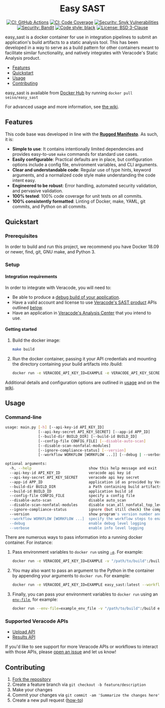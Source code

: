<h1 align="center">Easy SAST</h1>
<p align="center">
<a href="https://github.com/SeisoLLC/easy_sast/actions"><img alt="CI: GitHub Actions" src="https://github.com/seisollc/easy_sast/workflows/Docker%20Image%20CI/badge.svg"></a>
<a href="https://codecov.io/gh/seisollc/easy_sast"><img alt="CI: Code Coverage" src="https://codecov.io/gh/seisollc/easy_sast/branch/master/graph/badge.svg"></a>
<a href="https://snyk.io/test/github/seisollc/easy_sast"><img alt="Security: Snyk Vulnerabilities" src="https://snyk.io/test/github/seisollc/easy_sast/badge.svg"></a>
<a href="https://github.com/PyCQA/bandit"><img alt="Security: Bandit" src="https://img.shields.io/badge/security-bandit-yellow.svg"></a>
<a href="https://github.com/psf/black"><img alt="Code style: black" src="https://img.shields.io/badge/code%20style-black-000000.svg"></a>
<a href="https://opensource.org/licenses/BSD-3-Clause"><img alt="License: BSD 3-Clause" src="https://img.shields.io/badge/License-BSD%203--Clause-blue.svg"></a>
</p>

easy_sast is a docker container for use in integration pipelines to submit an application's build artifacts to a static analysis tool. This has been developed in a way to serve as a build pattern for other containers meant to facilitate similar functionality, and natively integrates with Veracode's Static Analysis product.

 - [Features](#features)
 - [Quickstart](#quickstart)
 - [Usage](#usage)
 - [Contributing](#contributing)

easy_sast is available from [Docker Hub](https://hub.docker.com/r/seiso/easy_sast) by running `docker pull seiso/easy_sast`

For advanced usage and more information, see [the wiki](https://github.com/SeisoLLC/easy_sast/wiki/).

## Features
This code base was developed in line with the <b>[Rugged Manifesto](https://ruggedsoftware.org)</b>.  As such, it is:
 - <b>Simple to use</b>: It contains intentionally limited dependencies and provides easy-to-use `make` commands for standard use cases.
 - <b>Easily configurable</b>: Practical defaults are in place, but configuration options include a config file, environment variables, and CLI arguments.
 - <b>Clear and understandable code</b>: Regular use of type hints, keyword arguments, and a normalized code style make understanding the code intent easy.
 - <b>Engineered to be robust</b>: Error handling, automated security validation, and pervasive validation.
 - <b>100% tested</b>: 100% code coverage for unit tests on all commits.
 - <b>100% consistently formatted</b>: Linting of Docker, make, YAML, git commits, and Python on all commits.

## Quickstart
### Prerequisites
In order to build and run this project, we recommend you have Docker 18.09 or newer, find, git, GNU make, and Python 3.

### Setup
#### Integration requirements
In order to integrate with Veracode, you will need to:
 - Be able to produce a [debug build of your application](https://help.veracode.com/reader/wySvh2U7LWNYqeVS7PQm_g/4FE4jcdxZZ3kUqdR1aSZqA).
 - Have a valid account and license to use [Veracode's SAST product](https://www.veracode.com/products/binary-static-analysis-sast) APIs outlined [below](#supported-veracode-apis).
 - Have an application in [Veracode's Analysis Center](https://analysiscenter.veracode.com) that you intend to use.

#### Getting started
1. Build the docker image:
    ```bash
    make build
    ```
1. Run the docker container, passing it your API credentials and mounting the directory containing your build artifacts into /build:
    ```bash
    docker run -e VERACODE_API_KEY_ID=EXAMPLE -e VERACODE_API_KEY_SECRET=EXAMPLE -v "/path/to/build":/build easy_sast:latest
    ```

Additional details and configuration options are outlined in [usage](#usage) and on the [wiki](https://github.com/SeisoLLC/easy_sast/wiki/).

## Usage
### Command-line
```bash
usage: main.py [-h] [--api-key-id API_KEY_ID]
               [--api-key-secret API_KEY_SECRET] [--app-id APP_ID]
               [--build-dir BUILD_DIR] [--build-id BUILD_ID]
               [--config-file CONFIG_FILE] [--disable-auto-scan]
               [--disable-scan-nonfatal-modules]
               [--ignore-compliance-status] [--version]
               [--workflow WORKFLOW [WORKFLOW ...]] [--debug | --verbose]

optional arguments:
  -h, --help                          show this help message and exit
  --api-key-id API_KEY_ID             veracode api key id
  --api-key-secret API_KEY_SECRET     veracode api key secret
  --app-id APP_ID                     application id as provided by Veracode
  --build-dir BUILD_DIR               a Path containing build artifacts
  --build-id BUILD_ID                 application build id
  --config-file CONFIG_FILE           specify a config file
  --disable-auto-scan                 disable auto_scan
  --disable-scan-nonfatal-modules     disable scan_all_nonfatal_top_level_modules
  --ignore-compliance-status          ignore (but still check) the compliance status
  --version                           show program's version number and exit
  --workflow WORKFLOW [WORKFLOW ...]  specify the workflow steps to enable and order
  --debug                             enable debug level logging
  --verbose                           enable info level logging
```
There are numerous ways to pass information into a running docker container.  For instance:
 1. Pass environment variables to `docker run` using [`-e`](https://docs.docker.com/engine/reference/run/#env-environment-variables). For example:
     ```bash
     docker run -e VERACODE_API_KEY_ID=EXAMPLE -v "/path/to/build":/build easy_sast:latest
     ```
 1. You may also want to pass an argument to the Python in the container by appending your arguments to `docker run`. For example:
     ```bash
     docker run -e VERACODE_API_KEY_ID=EXAMPLE easy_sast:latest --workflow check_compliance --app-id=31337
     ```
 1. Finally, you can pass your environment variables to `docker run` using an [`env-file`](https://docs.docker.com/engine/reference/commandline/run/#set-environment-variables--e---env---env-file), for example:
     ```bash
     docker run --env-file=example_env_file -v "/path/to/build":/build easy_sast:latest
     ```

### Supported Veracode APIs
 - [Upload API](https://help.veracode.com/reader/LMv_dtSHyb7iIxAQznC~9w/G1Nd5yH0QSlT~vPccPhtRQ)
 - [Results API](https://help.veracode.com/reader/LMv_dtSHyb7iIxAQznC~9w/Mp2BEkLx6rD87k465BWqQg)

If you'd like to see support for more Veracode APIs or workflows to interact with those APIs, please [open an issue](https://github.com/SeisoLLC/easy_sast/issues) and let us know!

## Contributing
1. [Fork the repository](https://github.com/SeisoLLC/easy_sast/fork)
1. Create a feature branch via `git checkout -b feature/description`
1. Make your changes
1. Commit your changes via `git commit -am 'Summarize the changes here'`
1. Create a new pull request ([how-to](https://help.github.com/articles/creating-a-pull-request/))

